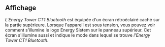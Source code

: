 ## Affichage 

*L'Energy Tower CT1 Bluetooth* est équipée d'un écran rétroéclairé caché sur la partie supérieure.
Lorsque l'appareil est sous tension, vous pouvez voir comment s’illumine le logo Energy Sistem sur le panneau supérieur.  Cet écran s'illumine aussi et indique le mode dans lequel se trouve *l'Energy Tower CT1 Bluetooth*.

